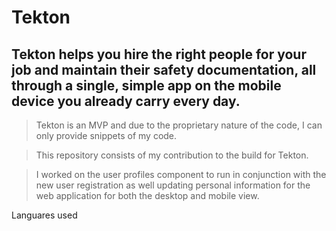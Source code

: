# Tekton
## Tekton helps you hire the right people for your job and maintain their safety documentation, all through a single, simple app on the mobile device you already carry every day. 

>Tekton is an MVP and due to the proprietary nature of the code, I can only provide snippets of my code.

>This repository consists of my contribution to the build for Tekton.

>I worked on the user profiles component to run in conjunction with the new user registration as well updating personal information for the web application for both the desktop and mobile view. 

Languares used 
